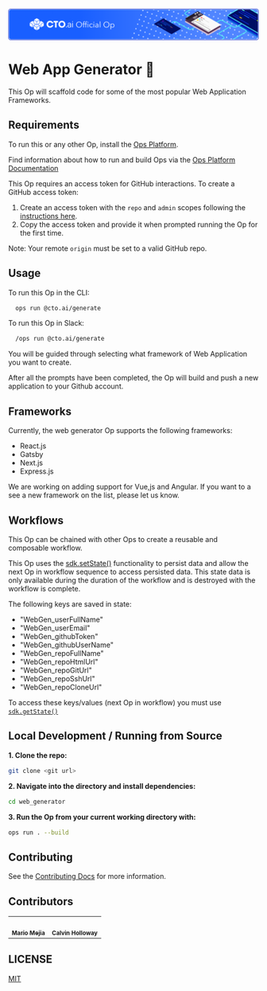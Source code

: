 ![](https://raw.githubusercontent.com/cto-ai/web-app-generator/master/assets/banner.png)

# Web App Generator 🚀

This Op will scaffold code for some of the most popular Web Application Frameworks.

## Requirements

To run this or any other Op, install the [Ops Platform](https://cto.ai/platform).

Find information about how to run and build Ops via the [Ops Platform Documentation](https://cto.ai/docs/overview)

This Op requires an access token for GitHub interactions. To create a GitHub access token:

1. Create an access token with the `repo` and `admin` scopes following the [instructions here](https://help.github.com/en/articles/creating-a-personal-access-token-for-the-command-line).
2. Copy the access token and provide it when prompted running the Op for the first time.

Note: Your remote `origin` must be set to a valid GitHub repo.

## Usage

To run this Op in the CLI:

```bash
  ops run @cto.ai/generate
```

To run this Op in Slack:

```bash
  /ops run @cto.ai/generate
```

You will be guided through selecting what framework of Web Application you want to create.

After all the prompts have been completed, the Op will build and push a new application to your Github account.

## Frameworks

Currently, the web generator Op supports the following frameworks:

- React.js
- Gatsby
- Next.js
- Express.js

We are working on adding support for Vue,js and Angular. If you want to a see a new framework on the list, please let us know.

## Workflows

This Op can be chained with other Ops to create a reusable and composable workflow.

This Op uses the [sdk.setState()](https://cto.ai/docs/sdk-api/sdk#sdksetstate) functionality to persist data and allow the next Op in workflow sequence to access persisted data. This state data is only available during the duration of the workflow and is destroyed with the workflow is complete.

The following keys are saved in state:

- "WebGen_userFullName"
- "WebGen_userEmail"
- "WebGen_githubToken"
- "WebGen_githubUserName"
- "WebGen_repoFullName"
- "WebGen_repoHtmlUrl"
- "WebGen_repoGitUrl"
- "WebGen_repoSshUrl"
- "WebGen_repoCloneUrl"

To access these keys/values (next Op in workflow) you must use [`sdk.getState()`](https://cto.ai/docs/sdk-api/sdk#sdkgetstate)

## Local Development / Running from Source

**1. Clone the repo:**

```bash
git clone <git url>
```

**2. Navigate into the directory and install dependencies:**

```bash
cd web_generator
```

**3. Run the Op from your current working directory with:**

```bash
ops run . --build
```

## Contributing

See the [Contributing Docs](CONTRIBUTING.md) for more information.

## Contributors

<table>
  <tr>
    <td align="center"><a href="https://github.com/jmariomejiap"><img src="https://avatars3.githubusercontent.com/u/22829270?s=400&u=8b174cca1b78aaeea49f8db44fe7050d9d7e4227&v=4" width="100px;" alt=""/><br /><sub><b>Mario Mejia</b></sub></a><br/></td>
    <td align="center"><a href="https://github.com/CalHoll"><img src="https://avatars3.githubusercontent.com/u/21090765?s=400&v=4" width="100px;" alt=""/><br /><sub><b>Calvin Holloway</b></sub></a><br/></td>
  </tr>
</table>

## LICENSE

[MIT](LICENSE.txt)
